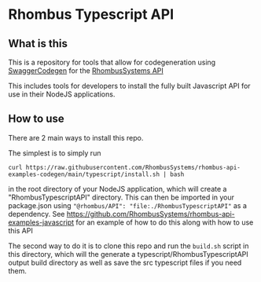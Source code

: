 # Rhombus Typescript API

## What is this

This is a repository for tools that allow for codegeneration using [SwaggerCodegen](https://github.com/swagger-api/swagger-codegen) for the [RhombusSystems API](https://apidocs.rhombussystems.com/reference)

This includes tools for developers to install the fully built Javascript API for use in their NodeJS applications. 

## How to use

There are 2 main ways to install this repo. 

The simplest is to simply run 

`curl https://raw.githubusercontent.com/RhombusSystems/rhombus-api-examples-codegen/main/typescript/install.sh | bash`


in the root directory of your NodeJS application, which will create a "RhombusTypescriptAPI" directory. This can then be imported in your package.json using `"@rhombus/API": "file:./RhombusTypescriptAPI"` as a dependency. See https://github.com/RhombusSystems/rhombus-api-examples-javascript for an example of how to do this along with how to use this API


The second way to do it is to clone this repo and run the `build.sh` script in this directory, which will the generate a typescript/RhombusTypescriptAPI output build directory as well as save the src typescript files if you need them.
